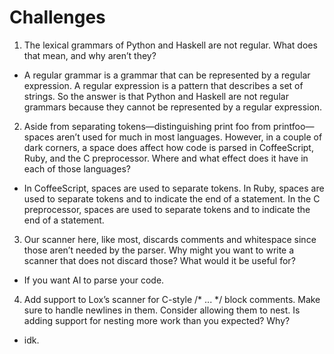 # Challenges
1. The lexical grammars of Python and Haskell are not regular. What does that mean, and why aren’t they?

- A regular grammar is a grammar that can be represented by a regular expression. A regular expression is a pattern that describes a set of strings. So the answer is that Python and Haskell are not regular grammars because they cannot be represented by a regular expression.

2. Aside from separating tokens—distinguishing print foo from printfoo—spaces aren’t used for much in most languages. However, in a couple of dark corners, a space does affect how code is parsed in CoffeeScript, Ruby, and the C preprocessor. Where and what effect does it have in each of those languages?

- In CoffeeScript, spaces are used to separate tokens. In Ruby, spaces are used to separate tokens and to indicate the end of a statement. In the C preprocessor, spaces are used to separate tokens and to indicate the end of a statement.

3. Our scanner here, like most, discards comments and whitespace since those aren’t needed by the parser. Why might you want to write a scanner that does not discard those? What would it be useful for?

- If you want AI to parse your code.

4. Add support to Lox’s scanner for C-style /* ... */ block comments. Make sure to handle newlines in them. Consider allowing them to nest. Is adding support for nesting more work than you expected? Why?

- idk.